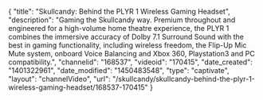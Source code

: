 {
    "title": "Skullcandy: Behind the PLYR 1 Wireless Gaming Headset",
    "description": "Gaming the Skullcandy way. Premium throughout and engineered for a high-volume home theatre experience, the PLYR 1 combines the immersive accuracy of Dolby 7.1 Surround Sound with the best in gaming functionality, including wireless freedom, the Flip-Up Mic Mute system, onboard Voice Balancing and Xbox 360, Playstation3 and PC compatibility.",
    "channelid": "168537",
    "videoid": "170415",
    "date_created": "1401322961",
    "date_modified": "1450483548",
    "type": "captivate",
    "layout": "channelVideo",
    "url": "\/skullcandy\/skullcandy-behind-the-plyr-1-wireless-gaming-headset\/168537-170415"
}